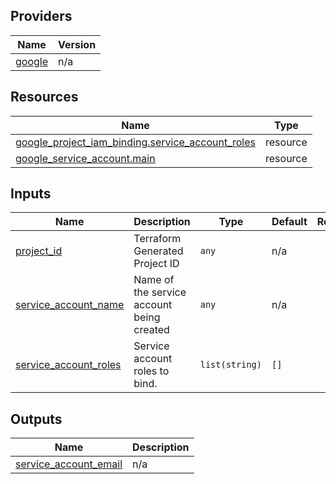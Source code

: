 

## Providers

| Name | Version |
|------|---------|
| <a name="provider_google"></a> [google](#provider\_google) | n/a |

## Resources

| Name | Type |
|------|------|
| [google_project_iam_binding.service_account_roles](https://registry.terraform.io/providers/hashicorp/google/latest/docs/resources/project_iam_binding) | resource |
| [google_service_account.main](https://registry.terraform.io/providers/hashicorp/google/latest/docs/resources/service_account) | resource |

## Inputs

| Name | Description | Type | Default | Required |
|------|-------------|------|---------|:--------:|
| <a name="input_project_id"></a> [project\_id](#input\_project\_id) | Terraform Generated Project ID | `any` | n/a | yes |
| <a name="input_service_account_name"></a> [service\_account\_name](#input\_service\_account\_name) | Name of the service account being created | `any` | n/a | yes |
| <a name="input_service_account_roles"></a> [service\_account\_roles](#input\_service\_account\_roles) | Service account roles to bind. | `list(string)` | `[]` | no |

## Outputs

| Name | Description |
|------|-------------|
| <a name="output_service_account_email"></a> [service\_account\_email](#output\_service\_account\_email) | n/a |